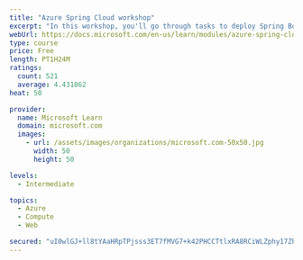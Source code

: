 ```yaml
---
title: "Azure Spring Cloud workshop"
excerpt: "In this workshop, you'll go through tasks to deploy Spring Boot microservices to Azure Spring Cloud (ASC)."
webUrl: https://docs.microsoft.com/en-us/learn/modules/azure-spring-cloud-workshop/
type: course
price: Free
length: PT1H24M
ratings:
  count: 521
  average: 4.431862
heat: 50

provider:
  name: Microsoft Learn
  domain: microsoft.com
  images:
    - url: /assets/images/organizations/microsoft.com-50x50.jpg
      width: 50
      height: 50

levels:
  - Intermediate

topics:
  - Azure
  - Compute
  - Web

secured: "uI0wlGJ+ll8tYAaHRpTPjsss3ET7fMVG7+k42PHCCTtlxRA8RCiWLZphy17ZhoVZ5YoU4+9/ATyUmCXwbR7QjWqZaharbz7TlfKQOjwkqjVWqUwcAmryR55FjRAwkDXE7DxdiV46U2fLUH5u7uMWlibhlMzM1hzfnBDxYXkf0yszDDOSCbx9NXsvR2PeNee+60XFp1x0S1pTQwDMHpDYzn0gU+Njl4JFn2dhx15YrhFjdsdu69Miv3wwfUwJUpk7qphk99ASGRxRncc5iPhQpKepEj6LpUvqeJkH++hqCTN83/GrO2F2QrwSWktAF1Tjn6mdwt/OIDX8YiXOQHkbMjshDBml+tAFlQSy/u6T1t1g/GcNypy0FzsSe29FdEEDPDxeWHJZ1LGkc6xLMF4zFoRLVzqHGUirCnTvjPtQL64=;1CxNLgoN/83hlpihlNhGnQ=="
---
```


